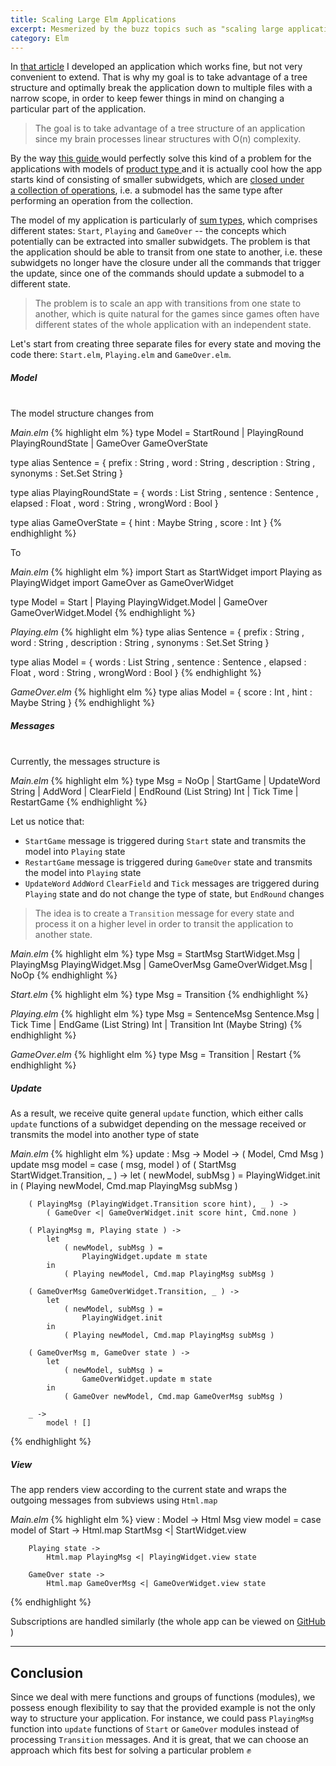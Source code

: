 ```yaml
---
title: Scaling Large Elm Applications
excerpt: Mesmerized by the buzz topics such as "scaling large applications" and "modular development", I dared to refactor one of my one-file apps. You won't beleive what happened next... 🤭
category: Elm
---
```


In <a href="/elm/2017/10/05/building-eloquence-game-in-elm/" target="_blank">that article</a> I developed an application which works fine, but not very convenient to extend. That is why my goal is to take advantage of a tree structure and optimally break the application down to multiple files with a narrow scope, in order to keep fewer things in mind on changing a particular part of the application.

<blockquote>
<p>
The goal is to take advantage of a tree structure of an application since my brain processes linear structures with O(n) complexity.
</p>
</blockquote>

By the way <a href="https://www.elm-tutorial.org/en-v01/02-elm-arch/07-composing-2.html" target="_blank"> this guide </a> would perfectly solve this kind of a problem for the applications with models of <a href="https://en.wikipedia.org/wiki/Product_type" target="_blank"> product type </a> and it is actually cool how the app starts kind of consisting of smaller subwidgets, which are <a href="https://en.wikipedia.org/wiki/Closure_(mathematics)" target="_blank"> closed under a collection of operations</a>, i.e. a submodel has the same type after performing an operation from the collection.

The model of my application is particularly of <a href="https://en.wikipedia.org/wiki/Tagged_union" target="_blank">sum types</a>, which comprises different states: `Start`, `Playing` and `GameOver` -- the concepts which potentially can be extracted into smaller subwidgets. The problem is that the application should be able to transit from one state to another, i.e. these subwidgets no longer have the closure under all the commands that trigger the update, since one of the commands should update a submodel to a different state.

<blockquote>
<p>
The problem is to scale an app with transitions from one state to another, which is quite natural for the games since games often have different states of the whole application with an independent state.
</p>
</blockquote>

Let's start from creating three separate files for every state and moving the code there: `Start.elm`, `Playing.elm` and `GameOver.elm`.

<h5> Model </h5>

<br/>
The model structure changes from

<em> Main.elm </em>
{% highlight elm %}
type Model
    = StartRound
    | PlayingRound PlayingRoundState
    | GameOver GameOverState

type alias Sentence =
    { prefix : String
    , word : String
    , description : String
    , synonyms : Set.Set String
    }

type alias PlayingRoundState =
    { words : List String
    , sentence : Sentence
    , elapsed : Float
    , word : String
    , wrongWord : Bool
    }

type alias GameOverState =
    { hint : Maybe String
    , score : Int
    }
{% endhighlight %}

To

<em> Main.elm </em>
{% highlight elm %}
import Start as StartWidget
import Playing as PlayingWidget
import GameOver as GameOverWidget

type Model
    = Start
    | Playing PlayingWidget.Model
    | GameOver GameOverWidget.Model
{% endhighlight %}

<em> Playing.elm </em>
{% highlight elm %}
type alias Sentence =
    { prefix : String
    , word : String
    , description : String
    , synonyms : Set.Set String
    }

type alias Model =
    { words : List String
    , sentence : Sentence
    , elapsed : Float
    , word : String
    , wrongWord : Bool
    }
{% endhighlight %}

<em> GameOver.elm </em>
{% highlight elm %}
type alias Model =
    { score : Int
    , hint : Maybe String
    }
{% endhighlight %}

<h5> Messages </h5>

<br/>
Currently, the messages structure is

<em> Main.elm </em>
{% highlight elm %}
type Msg
    = NoOp
    | StartGame
    | UpdateWord String
    | AddWord
    | ClearField
    | EndRound (List String) Int
    | Tick Time
    | RestartGame
{% endhighlight %}

Let us notice that:

<ul>
  <li>
   <code class="highlighter-rouge">StartGame</code>
   message is triggered during <code class="highlighter-rouge">Start</code>
   state and transmits the model into <code class="highlighter-rouge">Playing</code> state
  </li>
  <li>
   <code class="highlighter-rouge">RestartGame</code>
   message is triggered during
   <code class="highlighter-rouge">GameOver</code>
   state and transmits the model into
   <code class="highlighter-rouge">Playing</code>
   state
  </li>
  <li>
   <code class="highlighter-rouge">UpdateWord</code>
   <code class="highlighter-rouge">AddWord</code> 
   <code class="highlighter-rouge">ClearField</code> and
   <code class="highlighter-rouge">Tick</code> 
   messages are triggered during
   <code class="highlighter-rouge">Playing</code>
   state and do not change the type of state, but
   <code class="highlighter-rouge">EndRound</code>
   changes
  </li>
</ul>

<blockquote>
<p>
The idea is to create a
<code class="highlighter-rouge">Transition</code>
message for every state and process it on a higher level in order to transit the application to another state.
</p>
</blockquote>

<em> Main.elm </em>
{% highlight elm %}
type Msg
    = StartMsg StartWidget.Msg
    | PlayingMsg PlayingWidget.Msg
    | GameOverMsg GameOverWidget.Msg
    | NoOp
{% endhighlight %}

<em> Start.elm </em>
{% highlight elm %}
type Msg
    = Transition
{% endhighlight %}

<em> Playing.elm </em>
{% highlight elm %}
type Msg
    = SentenceMsg Sentence.Msg
    | Tick Time
    | EndGame (List String) Int
    | Transition Int (Maybe String)
{% endhighlight %}

<em> GameOver.elm </em>
{% highlight elm %}
type Msg
  = Transition
  | Restart
{% endhighlight %}

<h5> Update </h5>

As a result, we receive quite general `update` function, which either calls `update` functions of a subwidget depending on the message received or transmits the model into another type of state

<em> Main.elm </em>
{% highlight elm %}
update : Msg -> Model -> ( Model, Cmd Msg )
update msg model =
    case ( msg, model ) of
        ( StartMsg StartWidget.Transition, _ ) ->
            let
                ( newModel, subMsg ) =
                    PlayingWidget.init
            in
                ( Playing newModel, Cmd.map PlayingMsg subMsg )

        ( PlayingMsg (PlayingWidget.Transition score hint), _ ) ->
            ( GameOver <| GameOverWidget.init score hint, Cmd.none )

        ( PlayingMsg m, Playing state ) ->
            let
                ( newModel, subMsg ) =
                    PlayingWidget.update m state
            in
                ( Playing newModel, Cmd.map PlayingMsg subMsg )

        ( GameOverMsg GameOverWidget.Transition, _ ) ->
            let
                ( newModel, subMsg ) =
                    PlayingWidget.init
            in
                ( Playing newModel, Cmd.map PlayingMsg subMsg )

        ( GameOverMsg m, GameOver state ) ->
            let
                ( newModel, subMsg ) =
                    GameOverWidget.update m state
            in
                ( GameOver newModel, Cmd.map GameOverMsg subMsg )

        _ ->
            model ! []
{% endhighlight %}

<h5> View </h5>

The app renders view according to the current state and wraps the outgoing messages from subviews using `Html.map`

<em> Main.elm </em>
{% highlight elm %}
view : Model -> Html Msg
view model =
    case model of
        Start ->
            Html.map StartMsg <| StartWidget.view

        Playing state ->
            Html.map PlayingMsg <| PlayingWidget.view state

        GameOver state ->
            Html.map GameOverMsg <| GameOverWidget.view state
{% endhighlight %}

Subscriptions are handled similarly (the whole app can be viewed on <a href="https://github.com/igor-drozdov/eloquence-game/blob/master/src/Main.elm" target="_blank"> GitHub </a>)

<hr />

<h2> Conclusion </h2>

Since we deal with mere functions and groups of functions (modules), we possess enough flexibility to say that the provided example is not the only way to structure your application. For instance, we could pass `PlayingMsg` function into `update` functions of `Start` or `GameOver` modules instead of processing `Transition` messages. And it is great, that we can choose an approach which fits best for solving a particular problem ✊
